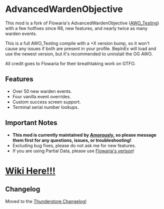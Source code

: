 # AdvancedWardenObjective

This mod is a fork of Flowaria's AdvancedWardenObjective ([AWO_Testing](https://thunderstore.io/c/gtfo/p/GTFOModding/AWO_Testing/)) with a few hotfixes since R8, new features, and nearly twice as many warden events.  

This is a full AWO_Testing compile with a +X version bump, so it won't cause any issues if both are present in your profile. BepInEx will load and use the newest version, but it's recommended to uninstall the OG AWO.

All credit goes to Flowaria for their breathtaking work on GTFO.

## Features
- Over 50 new warden events.
- Four vanilla event overrides.
- Custom success screen support.
- Terminal serial number lookups.

## Important Notes
- <b>This mod is currently maintained by [Amorously](https://discord.com/channels/782438773690597389/1264277162685628528), so please message them first for any questions, issues, or troubleshooting!</b>
- Excluding bug fixes, please do not ask me for new features.
- If you are using Partial Data, please use [Flowaria's verison](https://thunderstore.io/c/gtfo/p/Flowaria/MTFO_Extension_PartialData/)!

# [Wiki Here!!!](https://github.com/hirnukuono/AdvancedWardenObjective/wiki)

## Changelog
Moved to the [Thunderstore Changelog!](https://thunderstore.io/c/gtfo/p/hirnukuono/AdvancedWardenObjective/changelog)